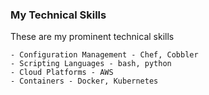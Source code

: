 ### My Technical Skills

These are my prominent technical skills

	- Configuration Management - Chef, Cobbler
	- Scripting Languages - bash, python
	- Cloud Platforms - AWS
	- Containers - Docker, Kubernetes
